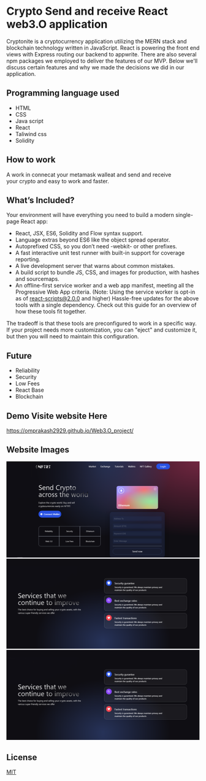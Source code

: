 
# Crypto Send and receive React web3.O application


Cryptonite is a cryptocurrency application utilizing the MERN stack and blockchain technology written in JavaScript. React is powering the front end views with Express routing our backend to appwrite. There are also several npm packages we employed to deliver the features of our MVP. Below we'll discuss certain features and why we made the decisions we did in our application.



## Programming language used
- HTML
- CSS
- Java script
- React 
- Taliwind css
- Solidity

## How to work
A work in connecat your metamask walleat and send and receive  
your crypto and easy to work and faster.
## What’s Included?
Your environment will have everything you need to build a modern single-page React app:
- React, JSX, ES6, Solidity and Flow syntax support.
- Language extras beyond ES6 like the object spread operator.
- Autoprefixed CSS, so you don’t need -webkit- or other prefixes.
- A fast interactive unit test runner with built-in support for coverage reporting.
- A live development server that warns about common mistakes.
- A build script to bundle JS, CSS, and images for production, with hashes and sourcemaps.
- An offline-first service worker and a web app manifest, meeting all the Progressive Web App criteria. (Note: Using the service worker is opt-in as of react-scripts@2.0.0 and higher)
Hassle-free updates for the above tools with a single dependency.
Check out this guide for an overview of how these tools fit together.

The tradeoff is that these tools are preconfigured to work in a specific way. If your project needs more customization, you can "eject" and customize it, but then you will need to maintain this configuration.
## Future 
- Reliability
- Security
- Low Fees
- React Base
- Blockchain

## Demo Visite website Here

https://omprakash2929.github.io/Web3.O_project/


## Website Images

![App Screenshot](https://github.com/omprakash2929/Web3.O_project/blob/main/Demo-img/img1.png/)
![App Screenshot](https://github.com/omprakash2929/Web3.O_project/blob/main/Demo-img/img2.png/)
![App Screenshot](https://github.com/omprakash2929/Web3.O_project/blob/main/Demo-img/img3.png)



## License

[MIT](https://choosealicense.com/licenses/mit/)

